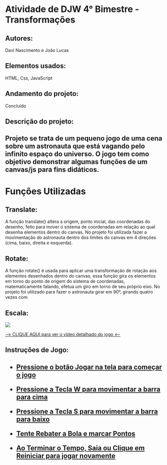 # Atividade de DJW 4° Bimestre - Transformações

<h2>Autores:</h2> 
Davi Nascimento e João Lucas

<h2>Elementos usados:</h2> 
HTML, Css, JavaScript

<h2>Andamento do projeto:</h2> 
Concluído

<h2>Descrição do projeto:<h2>
Projeto se trata de um pequeno jogo de uma cena sobre um astronauta que está vagando pelo infinito espaço do universo. O jogo tem como objetivo
demonstrar algumas funções de um canvas/js para fins didáticos.

# Funções Utilizadas
<h2>Translate:</h2>
A função translate() altera a origem, ponto inicial, das coordenadas do desenho,
feito para mover o sistema de coordenadas em relação ao qual desenha elementos dentro do canvas.
No projeto foi utilizada fazer a movimentação do astronauta dentro dos limites do canvas em 4 direções
(cima, baixo, direita e esquerda).

<h2>Rotate:</h2>
A função rotate() é usada para aplicar uma transformação de rotação aos elementos desenhados dentro do canvas, 
essa função gira os elementos em torno do ponto de origem do sistema de coordenadas, matematicamente falando,
efetua um giro em torno de seu próprio eixo.
No projeto foi utilizado para fazer o astronauta girar em 90°, girando quatro vezes com 

<h2>Escala:</h2>


   <img src="img/foto.png">
   
   [--> CLIQUE AQUI para ver o vídeo detalhado do jogo <--](https://youtu.be/mMj8ICaj_qg)
   
<h2>Instruções de Jogo:<h2> 
<p>
      
- [Pressione o botão Jogar na tela para começar o jogo]()
      
- [Pressione a Tecla W para movimentar a barra para cima]()
  
- [Pressione a Tecla S para movimentar a barra para baixo]()
  
- [Tente Rebater a Bola e marcar Pontos]()
  
- [Ao Terminar o Tempo, Saia ou Clique em Reiniciar para jogar novamente]()
  
</p>
